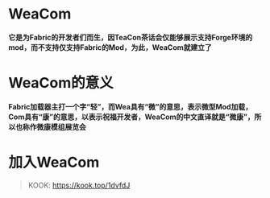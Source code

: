 # WeaCom
**它是为Fabric的开发者们而生，因TeaCon茶话会仅能够展示支持Forge环境的mod，而不支持仅支持Fabric的Mod，为此，WeaCom就建立了**

# WeaCom的意义
**Fabric加载器主打一个字“轻”，而Wea具有“微”的意思，表示微型Mod加载，Com具有“康”的意思，以表示祝福开发者，WeaCom的中文直译就是“微康”，所以也称作微康模组展览会**

# 加入WeaCom
> KOOK: <https://kook.top/1dvfdJ>
